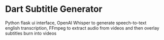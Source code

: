 # Dart Subtitle Generator

Python flask ui interface, OpenAI Whisper to generate speech-to-text english transcription, FFmpeg to extract audio from videos and then overlay subtitles burn into videos
